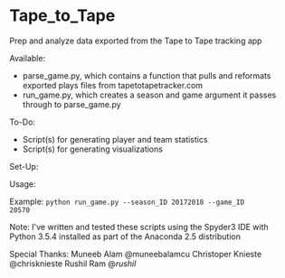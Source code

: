 # Tape_to_Tape
Prep and analyze data exported from the Tape to Tape tracking app

Available:
- parse_game.py, which contains a function that pulls and reformats exported plays files from tapetotapetracker.com
- run_game.py, which creates a season and game argument it passes through to parse_game.py

To-Do:
- Script(s) for generating player and team statistics
- Script(s) for generating visualizations

Set-Up:


Usage:

Example:
<code>python run_game.py --season_ID 20172018 --game_ID 20570</code>

Note:
I've written and tested these scripts using the Spyder3 IDE with Python 3.5.4 installed as part of the Anaconda 2.5 distribution

Special Thanks:
Muneeb Alam @muneebalamcu
Christoper Knieste @chrisknieste
Rushil Ram @_rushil_

